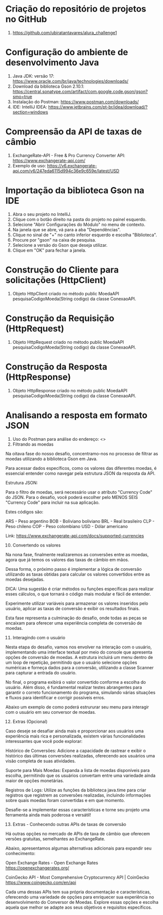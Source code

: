 # Criação do repositório de projetos no GitHub

1. <https://github.com/ubiratantavares/alura_challenge1>

# Configuração do ambiente de desenvolvimento Java 

1. Java JDK: versão 17: <https://www.oracle.com/br/java/technologies/downloads/>
2. Download da biblioteca Gson 2.10.1: <https://central.sonatype.com/artifact/com.google.code.gson/gson?smo=true>
3. Instalação do Postman: <https://www.postman.com/downloads/>
4. IDE: IntelliJ IDEA: <https://www.jetbrains.com/pt-br/idea/download/?section=windows>

# Compreensão da API de taxas de câmbio

1. ExchangeRate-API - Free & Pro Currency Converter API: <https://www.exchangerate-api.com/>
2. Exemplo de uso: <https://v6.exchangerate-api.com/v6/247eda6115d994c36e9c659e/latest/USD>

# Importação da biblioteca Gson na IDE

1. Abra o seu projeto no IntelliJ.
2. Clique com o botão direito na pasta do projeto no painel esquerdo.
3. Selecione "Abrir Configurações do Módulo" no menu de contexto.
3. Na janela que se abre, vá para a aba "Dependências".
4. Clique no sinal de "+" no canto inferior esquerdo e escolha "Biblioteca".
5. Procure por "gson" na caixa de pesquisa.
6. Selecione a versão do Gson que deseja utilizar.
7. Clique em "OK" para fechar a janela.

# Construção do Cliente para solicitações (HttpClient) 

1. Objeto HttpClient criado no método public MoedaAPI pesquisaCodigoMoeda(String codigo) da classe ConexaoAPI.


# Construção da Requisição (HttpRequest)

1. Objeto HttpRequest criado no método public MoedaAPI pesquisaCodigoMoeda(String codigo) da classe ConexaoAPI.

# Construção da Resposta (HttpResponse)

1. Objeto HttpResponse criado no método public MoedaAPI pesquisaCodigoMoeda(String codigo) da classe ConexaoAPI.

# Analisando a resposta em formato JSON

1. Uso do Postman para análise do endereço: <>
9. Filtrando as moedas

Na oitava fase do nosso desafio, concentramo-nos no processo de filtrar as moedas utilizando a biblioteca Gson em Java.

Para acessar dados específicos, como os valores das diferentes moedas, é essencial entender como navegar pela 
estrutura JSON da resposta da API.

Estrutura JSON:

Para o filtro de moedas, será necessário usar o atributo "Currency Code" do JSON. 
Para o desafio, você poderá escolher pelo MENOS SEIS "Currency Code" para incluir na sua aplicação. 

Estes códigos são:

ARS - Peso argentino
BOB - Boliviano boliviano
BRL - Real brasileiro
CLP - Peso chileno
COP - Peso colombiano
USD - Dólar americano

Link: <https://www.exchangerate-api.com/docs/supported-currencies>

10. Convertendo os valores

Na nona fase, finalmente realizaremos as conversões entre as moedas, agora que já temos os valores das taxas 
de câmbio em mãos.

Dessa forma, o próximo passo é implementar a lógica de conversão utilizando as taxas obtidas para calcular 
os valores convertidos entre as moedas desejadas.

DICA: Uma sugestão é criar métodos ou funções específicas para realizar esses cálculos, o que tornará o 
código mais modular e fácil de entender.

Experimente utilizar variáveis para armazenar os valores inseridos pelo usuário, aplicar as taxas de conversão 
e exibir os resultados finais.

Esta fase representa a culminação do desafio, onde todas as peças se encaixam para oferecer uma experiência 
completa de conversão de moedas.


11. Interagindo com o usuário

Nesta etapa do desafio, vamos nos envolver na interação com o usuário, implementando uma interface textual por 
meio do console que apresenta opções de conversão de moedas. A estrutura incluirá um menu dentro de um loop 
de repetição, permitindo que o usuário selecione opções numéricas e forneça dados para a conversão, utilizando 
a classe Scanner para capturar a entrada do usuário.

No final, o programa exibirá o valor convertido conforme a escolha do usuário. Além disso, é fundamental 
realizar testes abrangentes para garantir o correto funcionamento do programa, simulando várias situações e 
fluxos para identificar e corrigir possíveis erros.

Abaixo um exemplo de como poderá estrururar seu menu para interagir com o usuário em seu conversor de moedas.

12. Extras (Opcional)

Caso deseje se desafiar ainda mais e proporcionar aos usuários uma experiência mais rica e personalizada, 
existem várias funcionalidades interessantes que você pode explorar:

Histórico de Conversões: Adicione a capacidade de rastrear e exibir o histórico das últimas conversões realizadas, 
oferecendo aos usuários uma visão completa de suas atividades.

Suporte para Mais Moedas: Expanda a lista de moedas disponíveis para escolha, permitindo que os usuários 
convertam entre uma variedade ainda maior de opções monetárias.

Registros de Logs: Utilize as funções da biblioteca java.time para criar registros que registrem as conversões 
realizadas, incluindo informações sobre quais moedas foram convertidas e em que momento.

Desafie-se a implementar essas características e torne seu projeto uma ferramenta ainda mais poderosa e versátil!

13. Extras - Conhecendo outras APIs de taxas de conversão

Há outras opções no mercado de APIs de taxa de câmbio que oferecem versões gratuitas, semelhantes ao ExchangeRate. 

Abaixo, apresentamos algumas alternativas adicionais para expandir seu conhecimento:

Open Exchange Rates - Open Exchange Rates
<https://openexchangerates.org/>

CoinGecko API - Most Comprehensive Cryptocurrency API | CoinGecko
<https://www.coingecko.com/en/api>

Cada uma dessas APIs tem sua própria documentação e características, oferecendo uma variedade de opções para enriquecer
sua experiência no desenvolvimento do Conversor de Moedas. Explore essas opções e escolha aquela que melhor se 
adapte aos seus objetivos e requisitos específicos.


